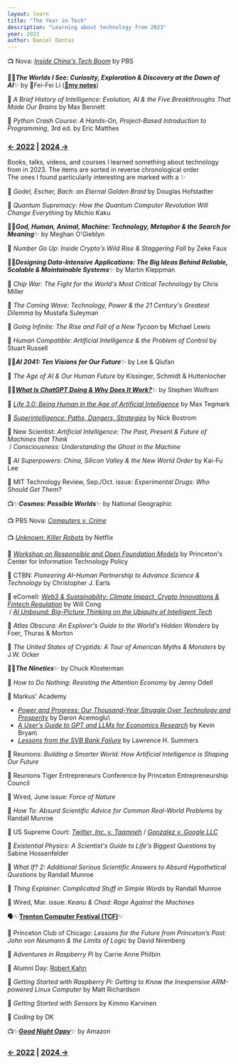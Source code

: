 ```yaml
---
layout: learn
title: "The Year in Tech"
description: "Learning about technology from 2023"
year: 2023
author: Daniel Dantas
---
```


📺 Nova: [*Inside China's Tech Boom*](https://www.pbs.org/wgbh/nova/video/inside-chinas-tech-boom/) by PBS <!--2-16-2025 --> 

📕✨***The Worlds I See: Curiosity, Exploration & Discovery at the Dawn of AI***✨ by 🐯Fei-Fei Li (**[🌆my notes](https://dantasfiles.com/2023/11/07/notes-on-the-worlds-i-see.html)**) <!-- 3/10/2024 -->

📕 *A Brief History of Intelligence: Evolution, AI & the Five Breakthroughs That Made Our Brains* by Max Bennett <!-- 2/15/2024 -->

📕 _Python Crash Course: A Hands-On, Project-Based Introduction to Programming_, 3rd ed. by Eric Matthes <!-- 2/4/2024 -->


### [← 2022](/2022/12/31/learn-2022) | [2024 →](/2024/12/31/learn-2024)


Books, talks, videos, and courses I learned something about technology from in 2023. The items are sorted in reverse chronological order\
The ones I found particularly interesting are marked with a ✨

📕 *Godel, Escher, Bach: an Eternal Golden Braid* by Douglas Hofstadter

📕 *Quantum Supremacy: How the Quantum Computer Revolution Will Change Everything* by Michio Kaku

📕✨***God, Human, Animal, Machine: Technology, Metaphor & the Search for Meaning***✨ by Meghan O'Gieblyn

📕 *Number Go Up: Inside Crypto's Wild Rise & Staggering Fall* by Zeke Faux

📕✨***Designing Data-Intensive Applications: The Big Ideas Behind Reliable, Scalable & Maintainable Systems***✨ by Martin Kleppman

📕 *Chip War: The Fight for the World's Most Critical Technology* by Chris Miller

📕 *The Coming Wave: Technology, Power & the 21 Century's Greatest Dilemma* by Mustafa Suleyman

📕 *Going Infinite: The Rise and Fall of a New Tycoon* by Michael Lewis

📕 *Human Compatible: Artificial Intelligence & the Problem of Control* by Stuart Russell

📕✨***AI 2041: Ten Visions for Our Future***✨ by Lee & Qiufan

📕 *The Age of AI & Our Human Future* by Kissinger, Schmidt & Huttenlocher

📕✨[***What Is ChatGPT Doing & Why Does It Work?***](https://writings.stephenwolfram.com/2023/02/what-is-chatgpt-doing-and-why-does-it-work/)✨ by Stephen Wolfram

📕 [*Life 3.0: Being Human in the Age of Artificial Intelligence*](https://en.wikipedia.org/wiki/Life_3.0) by Max Tegmark

📕 [*Superintelligence: Paths, Dangers, Strategies*](https://en.wikipedia.org/wiki/Superintelligence:_Paths,_Dangers,_Strategies) by Nick Bostrom

📔 New Scientist: *Artificial Intelligence: The Past, Present & Future of Machines that Think*\
&nbsp;/ *Consciousness: Understanding the Ghost in the Machine*

📕 *AI Superpowers: China, Silicon Valley & the New World Order* by Kai-Fu Lee

📔 MIT Technology Review, Sep./Oct. issue: _Experimental Drugs: Who Should Get Them?_ 

📺✨***Cosmos: Possible Worlds***✨ by National Geographic

📺 PBS Nova: [*Computers v. Crime*](https://www.pbs.org/video/computers-v-crime-um7cco/)

📺 [*Unknown: Killer Robots*](https://www.netflix.com/title/81473681) by Netflix

🐯 [*Workshop on Responsible and Open Foundation Models*](https://sites.google.com/view/open-foundation-models) by Princeton's Center for Information Technology Policy

🐻 CTBN: _Pioneering AI-Human Partnership to Advance Science & Technology_ by Christopher J. Earls

🐻 eCornell: _[Web3 & Sustainability: Climate Impact, Crypto Innovations & Fintech Regulation](https://ecornell.cornell.edu/keynotes/view/K091823/)_ by Will Cong\
&nbsp;/ _[AI Unbound: Big-Picture Thinking on the Ubiquity of Intelligent Tech](https://ecornell.cornell.edu/keynotes/view/K071823/)_

📕 *Atlas Obscura: An Explorer's Guide to the World's Hidden Wonders* by Foer, Thuras & Morton

📕 *The United States of Cryptids: A Tour of American Myths & Monsters* by J.W. Ocker

📕✨***The Nineties***✨ by Chuck Klosterman

📕 *How to Do Nothing: Resisting the Attention Economy* by Jenny Odell

🐯 Markus' Academy
- _[Power and Progress: Our Thousand-Year Struggle Over Technology and Prosperity](https://www.youtube.com/watch?v=eGqaOhTq060)_ by Daron Acemoglu\
- _[A User's Guide to GPT and LLMs for Economics Research](https://www.youtube.com/watch?v=LJGQjozWr0E)_ by Kevin Bryan\
- _[Lessons from the SVB Bank Failure](https://www.youtube.com/watch?v=7b6D9exbsAc)_	by Lawrence H. Summers

🐯 Reunions: *Building a Smarter World: How Artificial Intelligence is Shaping Our Future*

🐯 Reunions Tiger Entrepreneurs Conference by Princeton Entrepreneurship Council

📔 Wired, June issue: _Force of Nature_

📕 *How To: Absurd Scientific Advice for Common Real-World Problems* by Randall Munroe

📄 US Supreme Court: _[Twitter, Inc. v. Taamneh](https://www.supremecourt.gov/opinions/22pdf/21-1496_d18f.pdf)_ / _[Gonzalez v. Google LLC](https://www.supremecourt.gov/opinions/22pdf/21-1333_6j7a.pdf)_

📕 *Existential Physics: A Scientist's Guide to Life's Biggest Questions* by Sabine Hossenfelder

📕 *What If? 2: Additional Serious Scientific Answers to Absurd Hypothetical Questions* by Randall Munroe

📕 *Thing Explainer: Complicated Stuff in Simple Words* by Randall Munroe

📔 Wired, Mar. issue: _Keanu & Chad: Rage Against the Machines_

🗣️✨[**Trenton Computer Festival (TCF)**](https://tcf-nj.org/wp-content/uploads/2023/03/TCF2023-SCHEDULE-TALK-INFO-PIXs-with-Intro-Keynote-AK_v3-1.pdf)✨ 

🐯 Princeton Club of Chicago: _Lessons for the Future from Princeton’s Past: John von Neumann & the Limits of Logic_ by David Nirenberg

📕 *Adventures in Raspberry Pi* by Carrie Anne Philbin

🐯 Alumni Day: [Robert Kahn](https://www.youtube.com/watch?v=10l3VgJqwzY)

📕 *Getting Started with Raspberry Pi: Getting to Know the Inexpensive ARM-powered Linux Computer* by Matt Richardson

📕 *Getting Started with Sensors* by Kimmo Karvinen

📕 *Coding* by DK

📺✨[***Good Night Oppy***](https://www.amazon.com/Good-Night-Oppy-Ryan-White/dp/B0B8JR3XT8/)✨ by Amazon

### [← 2022](/2022/12/31/learn-2022) | [2024 →](/2024/12/31/learn-2024)
